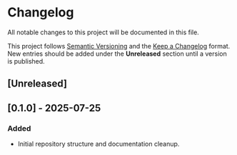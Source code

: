 # Changelog

All notable changes to this project will be documented in this file.

This project follows [Semantic Versioning](https://semver.org/spec/v2.0.0.html)
and the [Keep a Changelog](https://keepachangelog.com/en/1.0.0/) format. New
entries should be added under the **Unreleased** section until a version is
published.

## [Unreleased]

## [0.1.0] - 2025-07-25
### Added
- Initial repository structure and documentation cleanup.
